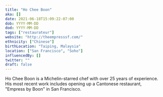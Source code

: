 ```yaml
---
title: "Ho Chee Boon"
aka: []
date: 2021-06-18T15:09:22-07:00
dob: YYYY-MM-DD
dod: YYYY-MM-DD
tags: ["restaurateur"]
website: "http://theempresssf.com/"
ethnicity: ["Chinese"]
birthLocation: "Taiping, Malaysia"
location: ["San Francisco", "Soho"]
influencedBy: []
twitter: ""
draft: false
---
```


Ho Chee Boon is a Michelin-starred chef with over 25 years of experience. His most recent work includes opening up a Cantonese restaurant, "Empress by Boon" in San Francisco.

